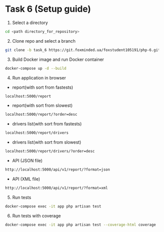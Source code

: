 # Task 6 (Setup guide)

1. Select a directory
```sh
cd <path directory_for_repository>
```
2. Clone repo and select a branch
```sh
git clone -b task_6 https://git.foxminded.ua/foxstudent105191/php-6.git
```
3. Build Docker image and run Docker container
```sh
docker-compose up -d --build
```
4. Run application in browser

 - report(with sort from fastests)
```sh
localhost:5000/report
```
- report(with sort from slowest)
```sh
localhost:5000/report/?order=desc
```
 - drivers list(with sort from fastests)
```sh
localhost:5000/report/drivers
```
 - drivers list(with sort from slowest)
```sh
localhost:5000/report/drivers/?order=desc
```
 - API (JSON file)
 ```sh
http://localhost:5000/api/v1/report/?format=json
 ```
 - API (XML file)
 ```sh
 http://localhost:5000/api/v1/report/?format=xml
 ```
5. Run tests
```sh
docker-compose exec -it app php artisan test
```
6. Run tests with coverage
```sh
docker-compose exec -it app php artisan test --coverage-html coverage
```

